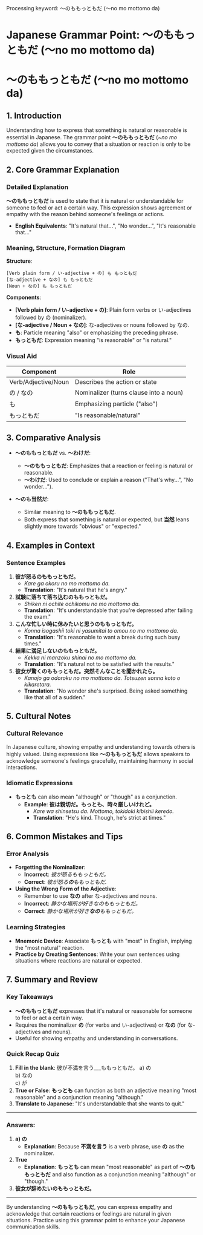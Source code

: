 Processing keyword: ～のももっともだ (〜no mo mottomo da)
# Japanese Grammar Point: ～のももっともだ (〜no mo mottomo da)
# ～のももっともだ (〜no mo mottomo da)
## 1. Introduction
Understanding how to express that something is natural or reasonable is essential in Japanese. The grammar point **～のももっともだ** (*~no mo mottomo da*) allows you to convey that a situation or reaction is only to be expected given the circumstances.
## 2. Core Grammar Explanation
### Detailed Explanation
**～のももっともだ** is used to state that it is natural or understandable for someone to feel or act a certain way. This expression shows agreement or empathy with the reason behind someone's feelings or actions.
- **English Equivalents**: "It's natural that...", "No wonder...", "It's reasonable that..."
### Meaning, Structure, Formation Diagram
**Structure**:
```
[Verb plain form / い-adjective + の] も もっともだ
[な-adjective + なの] も もっともだ
[Noun + なの] も もっともだ
```
**Components**:
- **[Verb plain form / い-adjective + の]**: Plain form verbs or い-adjectives followed by の (nominalizer).
- **[な-adjective / Noun + なの]**: な-adjectives or nouns followed by なの.
- **も**: Particle meaning "also" or emphasizing the preceding phrase.
- **もっともだ**: Expression meaning "is reasonable" or "is natural."
### Visual Aid
| Component            | Role                                    |
|----------------------|-----------------------------------------|
| Verb/Adjective/Noun  | Describes the action or state           |
| の / なの             | Nominalizer (turns clause into a noun)  |
| も                   | Emphasizing particle ("also")           |
| もっともだ            | "Is reasonable/natural"                 |
## 3. Comparative Analysis
- **～のももっともだ** vs. **～わけだ**:
  - **～のももっともだ**: Emphasizes that a reaction or feeling is natural or reasonable.
  - **～わけだ**: Used to conclude or explain a reason ("That's why...", "No wonder...").
  
- **～のも当然だ**:
  - Similar meaning to **～のももっともだ**.
  - Both express that something is natural or expected, but **当然** leans slightly more towards "obvious" or "expected."
## 4. Examples in Context
### Sentence Examples
1. **彼が怒るのももっともだ。**
   - *Kare ga okoru no mo mottomo da.*
   - **Translation**: "It's natural that he's angry."
2. **試験に落ちて落ち込むのももっともだ。**
   - *Shiken ni ochite ochikomu no mo mottomo da.*
   - **Translation**: "It's understandable that you're depressed after failing the exam."
3. **こんな忙しい時に休みたいと思うのももっともだ。**
   - *Konna isogashii toki ni yasumitai to omou no mo mottomo da.*
   - **Translation**: "It's reasonable to want a break during such busy times."
4. **結果に満足しないのももっともだ。**
   - *Kekka ni manzoku shinai no mo mottomo da.*
   - **Translation**: "It's natural not to be satisfied with the results."
5. **彼女が驚くのももっともだ。突然そんなことを聞かれたら。**
   - *Kanojo ga odoroku no mo mottomo da. Totsuzen sonna koto o kikaretara.*
   - **Translation**: "No wonder she's surprised. Being asked something like that all of a sudden."
## 5. Cultural Notes
### Cultural Relevance
In Japanese culture, showing empathy and understanding towards others is highly valued. Using expressions like **～のももっともだ** allows speakers to acknowledge someone's feelings gracefully, maintaining harmony in social interactions.
### Idiomatic Expressions
- **もっとも** can also mean "although" or "though" as a conjunction.
  - **Example**: **彼は親切だ。もっとも、時々厳しいけれど。**
    - *Kare wa shinsetsu da. Mottomo, tokidoki kibishii keredo.*
    - **Translation**: "He's kind. Though, he's strict at times."
## 6. Common Mistakes and Tips
### Error Analysis
- **Forgetting the Nominalizer**:
  - **Incorrect**: *彼が怒るももっともだ。*
  - **Correct**: *彼が怒る**の**ももっともだ.*
- **Using the Wrong Form of the Adjective**:
  - Remember to use **なの** after な-adjectives and nouns.
  - **Incorrect**: *静かな場所が好きなのももっともだ。*
  - **Correct**: *静かな場所が好き**なの**ももっともだ。*
### Learning Strategies
- **Mnemonic Device**: Associate **もっとも** with "most" in English, implying the "most natural" reaction.
- **Practice by Creating Sentences**: Write your own sentences using situations where reactions are natural or expected.
## 7. Summary and Review
### Key Takeaways
- **～のももっともだ** expresses that it's natural or reasonable for someone to feel or act a certain way.
- Requires the nominalizer **の** (for verbs and い-adjectives) or **なの** (for な-adjectives and nouns).
- Useful for showing empathy and understanding in conversations.
### Quick Recap Quiz
1. **Fill in the blank**: 彼が不満を言う___ももっともだ。
   a) の  
   b) なの  
   c) が
2. **True or False**: **もっとも** can function as both an adjective meaning "most reasonable" and a conjunction meaning "although."
3. **Translate to Japanese**: "It's understandable that she wants to quit."

---
### Answers:
1. **a) の**
   - **Explanation**: Because **不満を言う** is a verb phrase, use **の** as the nominalizer.
2. **True**
   - **Explanation**: **もっとも** can mean "most reasonable" as part of **～のももっともだ** and also function as a conjunction meaning "although" or "though."
3. **彼女が辞めたいのももっともだ。**
---
By understanding **～のももっともだ**, you can express empathy and acknowledge that certain reactions or feelings are natural in given situations. Practice using this grammar point to enhance your Japanese communication skills.
